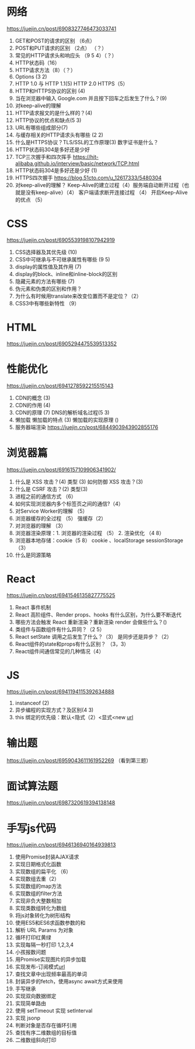 # 网络
https://juejin.cn/post/6908327746473033741
1. GET和POST的请求的区别 （6点）
2. POST和PUT请求的区别 （2点） （？）
3. 常见的HTTP请求头和响应头 （9 5 4）（？）
4. HTTP状态码（16）
5. HTTP请求方法（8）（？）
6. Options (3 2)
7. HTTP 1.0 与 HTTP 1.1(5) HTTP 2.0 HTTPS（5）
8. HTTP和HTTPS协议的区别 (4)
9. 当在浏览器中输入 Google.com 并且按下回车之后发生了什么？(9)
10. 对keep-alive的理解
11. HTTP请求报文的是什么样的？(4)
12. HTTP协议的优点和缺点(5 3)
13. URL有哪些组成部分(7)
14. 与缓存相关的HTTP请求头有哪些 (2 2)
15. 什么是HTTPS协议？TLS/SSL的工作原理(3)  数字证书是什么？
16. HTTP状态码304是多好还是少好
17. TCP三次握手和四次挥手 https://hit-alibaba.github.io/interview/basic/network/TCP.html
18. HTTP状态码304是多好还是少好 (1)
19. HTTPS四次握手 https://blog.51cto.com/u_12617333/5480304
20. 对keep-alive的理解？ Keep-Alive的建立过程（4）服务端自动断开过程（也就是没有keep-alive）（4） 客户端请求断开连接过程 （4） 开启Keep-Alive的优点 （5）

# CSS
https://juejin.cn/post/6905539198107942919
1. CSS选择器及其优先级 (10)
2. CSS中可继承与不可继承属性有哪些 (9 5)
3. display的属性值及其作用 (7)
4. display的block、inline和inline-block的区别 
5. 隐藏元素的方法有哪些 (7)
6. 伪元素和伪类的区别和作用？
7. 为什么有时候⽤translate来改变位置⽽不是定位？（2）
8. CSS3中有哪些新特性 （9）

# HTML
https://juejin.cn/post/6905294475539513352


# 性能优化
https://juejin.cn/post/6941278592215515143
1. CDN的概念 (3)
2. CDN的作用 (4)
3. CDN的原理 (7) DNS的解析域名过程(5 3)
4. 懒加载 懒加载的特点 (3) 懒加载的实现原理 ()
5. 服务器端渲染 https://juejin.cn/post/6844903943902855176

# 浏览器篇
https://juejin.cn/post/6916157109906341902/
1. 什么是 XSS 攻击？(4) 类型 (3) 如何防御 XSS 攻击？(3)
2. 什么是 CSRF 攻击？(2) 类型(3)
3. 进程之前的通信方式 （6）
4. 如何实现浏览器内多个标签页之间的通信?（4）
5. 对Service Worker的理解 （5）
6. 浏览器缓存的全过程 （5） 强缓存（2）
7. 对浏览器的理解 （3）
8. 浏览器渲染原理：1. 浏览器的渲染过程 （5） 2. 渲染优化 （4 8）
9. 浏览器本地存储：cookie（5 8） cookie 、localStorage sessionStorage （3） 
10. 什么是同源策略

# React
https://juejin.cn/post/6941546135827775525
1. React 事件机制
2. React 高阶组件、Render props、hooks 有什么区别，为什么要不断迭代
3. 哪些方法会触发 React 重新渲染？重新渲染 render 会做些什么？()
4. 类组件与函数组件有什么异同？（2 5）
5. React setState 调用之后发生了什么？（3） 是同步还是异步？（2） 
6. React组件的state和props有什么区别？ （3，3）
7. React组件间通信常见的几种情况（4）
# JS
https://juejin.cn/post/6941194115392634888
1. instanceof (2)
2. 异步编程的实现方式？及区别(4 3)
3. this 绑定的优先级：默认<隐式（2）<显式<new [url](https://juejin.cn/post/6844903953969184776)

# 输出题
https://juejin.cn/post/6959043611161952269 （看到第三题）

# 面试算法题 
https://juejin.cn/post/6987320619394138148

# 手写js代码
https://juejin.cn/post/6946136940164939813
1. 使用Promise封装AJAX请求
2. 实现日期格式化函数
3. 实现数组的扁平化 （6）
4. 实现数组去重（2）
5. 实现数组的map方法
6. 实现数组的filter方法
7. 实现非负大整数相加
8. 实现类数组转化为数组
9. 将js对象转化为树形结构
10. 使用ES5和ES6求函数参数的和
11. 解析 URL Params 为对象
12. 循环打印红黄绿
13. 实现每隔一秒打印 1,2,3,4
14. 小孩报数问题
15. 用Promise实现图片的异步加载
16. 实现发布-订阅模式[url](./design_mode/mySub.ts)
17. 查找文章中出现频率最高的单词
18. 封装异步的fetch，使用async await方式来使用
19. 手写继承
20. 实现双向数据绑定
21. 实现简单路由
22. 使用 setTimeout 实现 setInterval
23. 实现 jsonp
24. 判断对象是否存在循环引用
25. 查找有序二维数组的目标值
26. 二维数组斜向打印